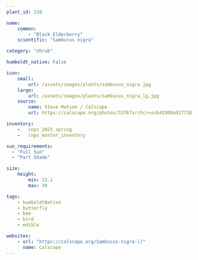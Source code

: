 ```yaml
---
plant_id: 210 

name: 
    common: 
        - "Black Elderberry"  
    scientific: "Sambucus nigra"  

category: "shrub"

humboldt_native: False

icon: 
    small: 
        url: /assets/images/plants/sambucus_nigra.jpg 
    large: 
        url: /assets/images/plants/sambucus_nigra_lg.jpg 
    source: 
        name: Steve Matson / Calscape 
        url: https://calscape.org/photos/3376?srchcr=sc641909a917718

inventory: 
    -   cnps_2023_spring
    -   cnps_master_inventory

sun_requirements:
  - "Full Sun"
  - "Part Shade"

size:
    height: 
        min: 13.1 
        max: 30

tags:
    - humboldtNative 
    - butterfly
    - bee
    - bird
    - edible

websites: 
    - url: "https://calscape.org/Sambucus-nigra-()"
      name: Calscape
---
```








